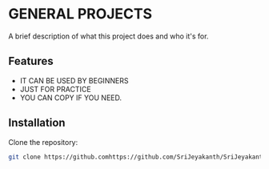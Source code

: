 # GENERAL PROJECTS 

A brief description of what this project does and who it's for.

## Features

- IT CAN BE USED BY BEGINNERS
- JUST FOR PRACTICE 
- YOU CAN COPY IF YOU NEED.

## Installation

Clone the repository:

```sh
git clone https://github.comhttps://github.com/SriJeyakanth/SriJeyakanthgit